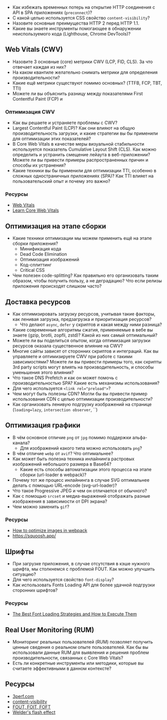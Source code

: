 - Как избежать временных потерь на открытие HTTP соединения с API в SPA приложениях (`preconnect`)?
- С какой целью используется CSS свойство `content-visibility`?
- Назовите основные преимущества HTTP 2 перед HTTP 1.1.
- Какие вы знаете инструменты помогающее в обнаружении неиспользуемого кода (Lighthouse, Chrome DevTools)?

## Web Vitals (CWV)

- Назовите 3 основные  (core) метрики CWV (LCP, FID, CLS). За что отвечает каждая из них?
- На каком квантиле желательно снимать метрики для определения производительности?
- Какие ещё метрики существуют помимо основных? (TTFB, FCP, TBT, TTI)
- Можете ли вы объяснить разницу между показателями First Contentful Paint (FCP) и 

### Оптимизация CWV

- Как вы решаете и устраняете проблемы с CWV?
- Largest Contentful Paint (LCP)? Как они влияют на общую производительность загрузки, и какие стратегии вы бы применили для оптимизации этих показателей?
- В Core Web Vitals в качестве меры визуальной стабильности используется показатель Cumulative Layout Shift (CLS). Как можно определить и устранить смещение лейаута в веб-приложении? Можете ли вы привести примеры распространенных причин и способы их устранения?
- Какие техники вы бы применили для оптимизации TTI, особенно в сложных одностраничных приложениях (SPA)? Как TTI влияет на пользовательский опыт и почему это важно?

### Ресурсы

- [Web Vitals](https://web.dev/articles/vitals)
- [Learn Core Web Vitals](https://web.dev/explore/learn-core-web-vitals)

## Оптимизация на этапе сборки

- Какие техники оптимизации мы можем применить ещё на этапе сборки приложения?
	- Минификация кода
	- Dead Code Elimination
	- Оптимизация изображений
	- Код-сплиттинг
	- Critical CSS
- Чем полезен code-splitting? Как правильно его организовать таким образом, чтобы получить пользу, а не деградацию? Что если релизы приложения происходят слишком часто?

## Доставка ресурсов

- Как оптимизировать загрузку ресурсов, учитывая такие факторы, как ленивая загрузка, предзагрузка и приоритизация ресурсов?
	- Что делают `async`, `defer` у скриптов и какая между ними разница?
- Какие современные алгоритмы сжатия, применяемые в вебе вы знаете (gzip, brotli, zopfli, zstd)? Какой из них самый оптимальный?
- Можете ли вы поделиться опытом, когда оптимизация загрузки ресурсов оказала существенное влияние на CWV?
- Многие сайты зависят от сторонних скриптов и интеграций. Как вы управляете и оптимизируете CWV при работе с такими зависимостями? Можете ли вы привести примеры того, как скрипты 3rd party scripts могут влиять на производительность, и способы уменьшения этого влияния?
- Что такое DNS Prefetch и как он может помочь с производительностью SPA? Какие есть механизмы использования?
- Для чего используется `<link rel="preload">`?
- Чем могут быть полезны CDN? Могли бы вы привести пример использования CDN с целью оптимизации производительности?
- Как организовать ленивую подгрузку изображений на странице (`loading=lazy`, `intersection observer`, ``)

## Оптимизация графики

- В чём основное отличие `png` от `jpg` помимо поддержки альфа-канала?
	- Для изображений какого типа можно использовать `png`?
- В чём отличие `webp` от `avif`? Что оптимальнее?
- Как может быть полезна техника инлайнинга растровых изображений небольшого размера в Base64?
	- Какие есть способы автоматизации этого процесса на этапе сборки (url-loader в webpack)?
- Почему тот же процесс инлайнинга в случае SVG оптимальнее делать с помощью URL-encode (svg-url-loader)?
- Что такое Progressive JPEG и чем он отличается от обычного?
- Как с помощью `srcset` и медиа-выражений отображать разные изображения в зависимости от DPI экрана?
- Чем можно заменить `gif`?

### Ресурсы

- [How to optimize images in webpack](https://iamakulov.com/notes/optimize-images-webpack/)
- https://squoosh.app/

## Шрифты

- При загрузке приложения, в случае отсутствия в кэше нужного шрифта, мы столкнемся с проблемой FOUT. Как можно улучшить ситуацию?
- Для чего используется свойство `font-display`?
- Как использовать Fonts Loading API для более удачной подгрузки сторонних шрифтов?

### Ресурсы

- [The Best Font Loading Strategies and How to Execute Them](https://css-tricks.com/the-best-font-loading-strategies-and-how-to-execute-them/)

## Real User Monitoring (RUM)

- Мониторинг реальных пользователей (RUM) позволяет получить ценные сведения о реальном опыте пользователей. Как бы вы использовали данные RUM для выявления и решения проблем производительности, связанных с Core Web Vitals?
- Есть ли конкретные инструменты или методики, которые вы считаете эффективными в данном контексте?

## Ресурсы

- [3perf.com](https://3perf.com/)
- [content-visibility](https://web.dev/articles/content-visibility)
- [FOUT, FOIT, FOFT](https://css-tricks.com/fout-foit-foft/)
- [Welder's flash effect](https://elforastero.dev/blog/welders-flash)